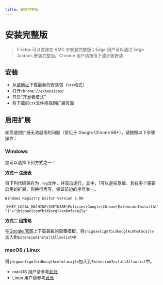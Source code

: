 ```yaml
---
title: 安装完整版
---
```


# 安装完整版

> Firefox 可以直接在 AMO 中安装完整版；Edge 用户可以通过 Edge Addons 安装完整版。Chrome 用户请按照下述步骤安装

## 安装

* 从[该地址](https://github.com/FirefoxBar/HeaderEditor/issues/286)下载最新的安装包（crx格式）
* 打开`chrome://extensions/`
* 开启“开发者模式”
* 将下载的crx文件拖拽到扩展页面

## 启用扩展

如您遇到扩展无法启用的问题（常见于 Google Chrome 86+），请按照以下步骤操作：

### Windows

您可以选择下列方式之一：

**方式一 注册表**

将下列代码保存为`.reg`文件，并双击运行。其中，1可以是任意值，若有多个需要启用的扩展，则换行再写，保证前边的序号唯一。

```
Windows Registry Editor Version 5.00

[HKEY_LOCAL_MACHINE\SOFTWARE\Policies\Google\Chrome\ExtensionInstallAllowlist]
"1"="jhigoaelcgmfbidkocglkcnhmfacajle"
```

**方式二 组策略**

在[Google 官网](https://support.google.com/chrome/a/answer/7532015?hl=zh-Hans)上下载最新的政策模板，将`jhigoaelcgmfbidkocglkcnhmfacajle`加入到`ExtensionInstallAllowlist`中

### macOS / Linux

将`jhigoaelcgmfbidkocglkcnhmfacajle`加入到`ExtensionInstallAllowlist`中。

* macOS 用户请参考[此处](https://support.google.com/chrome/a/answer/7517624?hl=zh-Hans)
* Linux 用户请参考[此处](https://support.google.com/chrome/a/answer/7517525?hl=zh-Hans)
